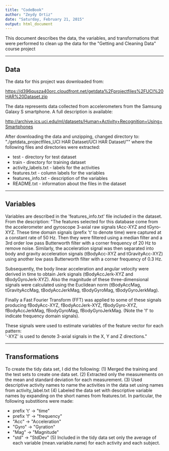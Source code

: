 ```yaml
---
title: "CodeBook"
author: "Zeydy Ortiz"
date: "Saturday, February 21, 2015"
output: html_document
---
```


This document describes the data, the variables, and transformations that were performed to clean up the data for the "Getting and Cleaning Data" course project

---
Data
---
The data for this project was downloaded from:

https://d396qusza40orc.cloudfront.net/getdata%2Fprojectfiles%2FUCI%20HAR%20Dataset.zip 

The data represents data collected from accelerometers from the Samsung Galaxy S smartphone. A full description is available:

http://archive.ics.uci.edu/ml/datasets/Human+Activity+Recognition+Using+Smartphones 

After downloading the data and unzipping, changed directory to:
"./getdata_projectfiles_UCI HAR Dataset/UCI HAR Dataset/""
where the following files and directories were extracted:
* test - directory for test dataset
* train - directory for training dataset
* activity_labels.txt - labels for the activities
* features.txt - column labels for the variables
* features_info.txt - description of the variables
* README.txt - information about the files in the dataset

---
Variables
---
Variables are described in the 'features_info.txt' file included in the dataset.  From the description:
"The features selected for this database come from the accelerometer and gyroscope 3-axial raw signals tAcc-XYZ and tGyro-XYZ. These time domain
 signals (prefix 't' to denote time) were captured at a constant rate of 50 Hz. Then they were filtered using a median filter and a 3rd order
 low pass Butterworth filter with a corner frequency of 20 Hz to remove noise. Similarly, the acceleration signal was then separated into body
 and gravity acceleration signals (tBodyAcc-XYZ and tGravityAcc-XYZ) using another low pass Butterworth filter with a corner frequency of
 0.3 Hz. 

Subsequently, the body linear acceleration and angular velocity were derived in time to obtain Jerk signals (tBodyAccJerk-XYZ and 
tBodyGyroJerk-XYZ). Also the magnitude of these three-dimensional signals were calculated using the Euclidean norm (tBodyAccMag, 
tGravityAccMag, tBodyAccJerkMag, tBodyGyroMag, tBodyGyroJerkMag). 

Finally a Fast Fourier Transform (FFT) was applied to some of these signals producing fBodyAcc-XYZ, fBodyAccJerk-XYZ, fBodyGyro-XYZ, 
fBodyAccJerkMag, fBodyGyroMag, fBodyGyroJerkMag. (Note the 'f' to indicate frequency domain signals). 

These signals were used to estimate variables of the feature vector for each pattern:  
'-XYZ' is used to denote 3-axial signals in the X, Y and Z directions."

---
Transformations
---
To create the tidy data set, I did the following:
(1) Merged the training and the test sets to create one data set.
(2) Extracted only the measurements on the mean and standard deviation for each measurement. 
(3) Used descriptive activity names to name the activities in the data set using names from activity_label.txt
(4) Labeled the data set with descriptive variable names by expanding on the short names from features.txt.  In particular, the following substitions were made:
- prefix 't' -> "time"
- prefix 'f' -> "frequency"
- "Acc" -> "Acceleration"
- "Gyro" -> "Gyration"
- "Mag" -> "Magnitude"
- "std" -> "StdDev"
(5) Included in the tidy data set only the average of each variable (mean.variable.name) for each activity and each subject.
